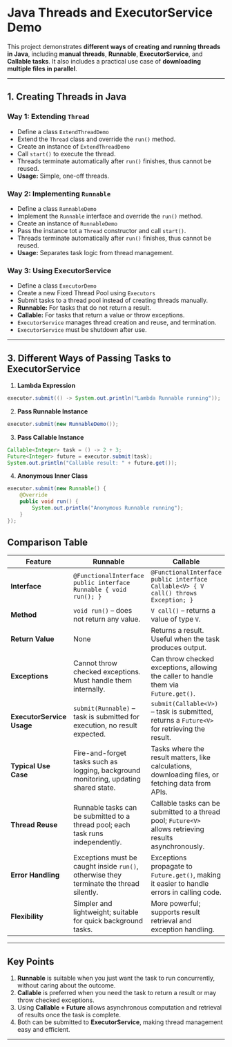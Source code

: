 # Java Threads and ExecutorService Demo

This project demonstrates **different ways of creating and running threads in Java**, including **manual threads**, **Runnable**, **ExecutorService**, and **Callable tasks**. It also includes a practical use case of **downloading multiple files in parallel**.

---

## 1. Creating Threads in Java

### Way 1: Extending `Thread`
- Define a class `ExtendThreadDemo`
- Extend the `Thread` class and override the `run()` method.
- Create an instance of `ExtendThreadDemo`
- Call `start()` to execute the thread.
- Threads terminate automatically after `run()` finishes, thus cannot be reused.
- **Usage:** Simple, one-off threads.

### Way 2: Implementing `Runnable`
- Define a class `RunnableDemo`
- Implement the `Runnable` interface and override the `run()` method.
- Create an instance of `RunnableDemo`
- Pass the instance tot a `Thread` constructor and call `start()`.
- Threads terminate automatically after `run()` finishes, thus cannot be reused.
- **Usage:** Separates task logic from thread management.

### Way 3: Using ExecutorService
- Define a class `ExecutorDemo`
- Create a new Fixed Thread Pool using `Executors`
- Submit tasks to a thread pool instead of creating threads manually.
- **Runnable:** For tasks that do not return a result.
- **Callable:** For tasks that return a value or throw exceptions.
- `ExecutorService` manages thread creation and reuse, and termination.
- `ExecutorService` must be shutdown after use.

---

## 3. Different Ways of Passing Tasks to ExecutorService

1. **Lambda Expression**
```java
executor.submit(() -> System.out.println("Lambda Runnable running"));
```

2. **Pass Runnable Instance**
```java
executor.submit(new RunnableDemo());
```

3. **Pass Callable Instance**
```java
Callable<Integer> task = () -> 2 + 3;
Future<Integer> future = executor.submit(task);
System.out.println("Callable result: " + future.get());
```

4. **Anonymous Inner Class**
```java
executor.submit(new Runnable() {
    @Override
    public void run() {
        System.out.println("Anonymous Runnable running");
    }
});
```

## Comparison Table

| Feature           | Runnable                                                                 | Callable                                                                    |
|------------------|-------------------------------------------------------------------------|----------------------------------------------------------------------------|
| **Interface**     | `@FunctionalInterface public interface Runnable { void run(); }`        | `@FunctionalInterface public interface Callable<V> { V call() throws Exception; }` |
| **Method**        | `void run()` – does not return any value.                               | `V call()` – returns a value of type `V`.                                   |
| **Return Value**  | None                                                                    | Returns a result. Useful when the task produces output.                    |
| **Exceptions**    | Cannot throw checked exceptions. Must handle them internally.          | Can throw checked exceptions, allowing the caller to handle them via `Future.get()`. |
| **ExecutorService Usage** | `submit(Runnable)` – task is submitted for execution, no result expected. | `submit(Callable<V>)` – task is submitted, returns a `Future<V>` for retrieving the result. |
| **Typical Use Case** | Fire-and-forget tasks such as logging, background monitoring, updating shared state. | Tasks where the result matters, like calculations, downloading files, or fetching data from APIs. |
| **Thread Reuse**  | Runnable tasks can be submitted to a thread pool; each task runs independently. | Callable tasks can be submitted to a thread pool; `Future<V>` allows retrieving results asynchronously. |
| **Error Handling** | Exceptions must be caught inside `run()`, otherwise they terminate the thread silently. | Exceptions propagate to `Future.get()`, making it easier to handle errors in calling code. |
| **Flexibility**   | Simpler and lightweight; suitable for quick background tasks.           | More powerful; supports result retrieval and exception handling.           |

---

## Key Points

1. **Runnable** is suitable when you just want the task to run concurrently, without caring about the outcome.
2. **Callable** is preferred when you need the task to return a result or may throw checked exceptions.
3. Using **Callable + Future** allows asynchronous computation and retrieval of results once the task is complete.
4. Both can be submitted to **ExecutorService**, making thread management easy and efficient.

---
